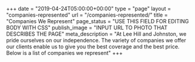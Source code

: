 +++
date = "2019-04-24T05:00:00+00:00"
type = "page"
layout = "companies-represented"
url = "/companies-represented/"
title = "Companies We Represent"
page_status = "USE THIS FIELD FOR EDITING BODY WITH CSS"
publish_image = "INPUT URL TO PHOTO THAT DESCRIBES THE PAGE"
meta_description = "At Lee Hill and Johnston, we pride ourselves on our independence. The variety of companies we offer our clients enable us to give you the best coverage and the best price. Below is a list of companies we represent"
+++